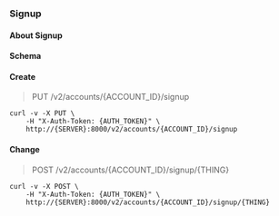 ### Signup

#### About Signup

#### Schema



#### Create

> PUT /v2/accounts/{ACCOUNT_ID}/signup

```shell
curl -v -X PUT \
    -H "X-Auth-Token: {AUTH_TOKEN}" \
    http://{SERVER}:8000/v2/accounts/{ACCOUNT_ID}/signup
```

#### Change

> POST /v2/accounts/{ACCOUNT_ID}/signup/{THING}

```shell
curl -v -X POST \
    -H "X-Auth-Token: {AUTH_TOKEN}" \
    http://{SERVER}:8000/v2/accounts/{ACCOUNT_ID}/signup/{THING}
```

